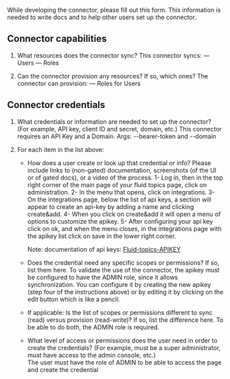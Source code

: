 While developing the connector, please fill out this form. This information is needed to write docs and to help other users set up the connector.

## Connector capabilities

1. What resources does the connector sync?
    This connector syncs:
        — Users
        — Roles

2. Can the connector provision any resources? If so, which ones?
   The connector can provision:
        — Roles for Users

## Connector credentials

1. What credentials or information are needed to set up the connector? (For example, API key, client ID and secret, domain, etc.)
   This connector requires an API Key and a Domain. Args: --bearer-token and --domain

2. For each item in the list above:

    * How does a user create or look up that credential or info? Please include links to (non-gated) documentation, screenshots (of the UI or of gated docs), or a video of the process.
        1- Log in, then in the top right corner of the main page of your fluid topics page, click on administration.
        2- In the menu that opens, click on integrations.
        3- On the integrations page, below the list of api keys, a section will appear to create an api-key by adding a name and clicking create&add.
        4- When you click on create&add it will open a menu of options to customize the apikey. 
        5- After configuring your api key click on ok, and when the menu closes, in the integrations page with the apikey list click on save in the lower right corner.
   
        Note: documentation of api keys: [Fluid-topics-APIKEY](https://doc.fluidtopics.com/r/Fluid-Topics-Configuration-and-Administration-Guide/Configure-a-Fluid-Topics-tenant/Integrations/API-keys)
        
    * Does the credential need any specific scopes or permissions? If so, list them here.
      To validate the use of the connector, the apikey must be configured to have the ADMIN role, since it allows synchronization.
      You can configure it by creating the new apikey (step four of the instructions above) or by editing it by clicking on the edit button which is like a pencil.
        
    * If applicable: Is the list of scopes or permissions different to sync (read) versus provision (read-write)? If so, list the difference here.
      To be able to do both, the ADMIN role is required.
   
    * What level of access or permissions does the user need in order to create the credentials? (For example, must be a super administrator, must have access to the admin console, etc.)  
      The user must have the role of ADMIN to be able to access the page and create the credential 